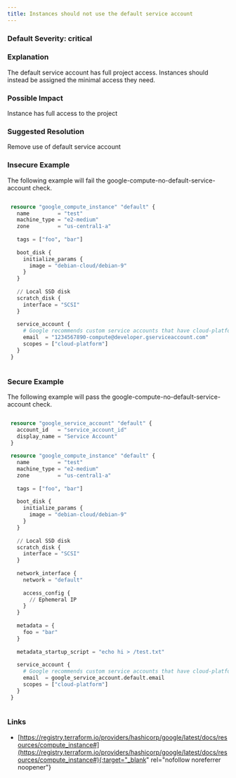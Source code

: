```yaml
---
title: Instances should not use the default service account
---
```


### Default Severity: <span class="severity critical">critical</span>

### Explanation

The default service account has full project access. Instances should instead be assigned the minimal access they need.

### Possible Impact
Instance has full access to the project

### Suggested Resolution
Remove use of default service account


### Insecure Example

The following example will fail the google-compute-no-default-service-account check.
```terraform

 resource "google_compute_instance" "default" {
   name         = "test"
   machine_type = "e2-medium"
   zone         = "us-central1-a"
 
   tags = ["foo", "bar"]
 
   boot_disk {
     initialize_params {
       image = "debian-cloud/debian-9"
     }
   }
 
   // Local SSD disk
   scratch_disk {
     interface = "SCSI"
   }
 
   service_account {
     # Google recommends custom service accounts that have cloud-platform scope and permissions granted via IAM Roles.
     email  = "1234567890-compute@developer.gserviceaccount.com"
     scopes = ["cloud-platform"]
   }
 }
 
```



### Secure Example

The following example will pass the google-compute-no-default-service-account check.
```terraform

 resource "google_service_account" "default" {
   account_id   = "service_account_id"
   display_name = "Service Account"
 }
 
 resource "google_compute_instance" "default" {
   name         = "test"
   machine_type = "e2-medium"
   zone         = "us-central1-a"
 
   tags = ["foo", "bar"]
 
   boot_disk {
     initialize_params {
       image = "debian-cloud/debian-9"
     }
   }
 
   // Local SSD disk
   scratch_disk {
     interface = "SCSI"
   }
 
   network_interface {
     network = "default"
 
     access_config {
       // Ephemeral IP
     }
   }
 
   metadata = {
     foo = "bar"
   }
 
   metadata_startup_script = "echo hi > /test.txt"
 
   service_account {
     # Google recommends custom service accounts that have cloud-platform scope and permissions granted via IAM Roles.
     email  = google_service_account.default.email
     scopes = ["cloud-platform"]
   }
 }
 
```



### Links


- [https://registry.terraform.io/providers/hashicorp/google/latest/docs/resources/compute_instance#](https://registry.terraform.io/providers/hashicorp/google/latest/docs/resources/compute_instance#){:target="_blank" rel="nofollow noreferrer noopener"}



